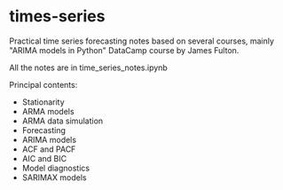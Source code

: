 # times-series

Practical time series forecasting notes based on several courses, mainly "ARIMA models in Python" DataCamp course by James Fulton.

All the notes are in time_series_notes.ipynb

Principal contents:

- Stationarity
- ARMA models
- ARMA data simulation
- Forecasting
- ARIMA models
- ACF and PACF
- AIC and BIC
- Model diagnostics
- SARIMAX models
